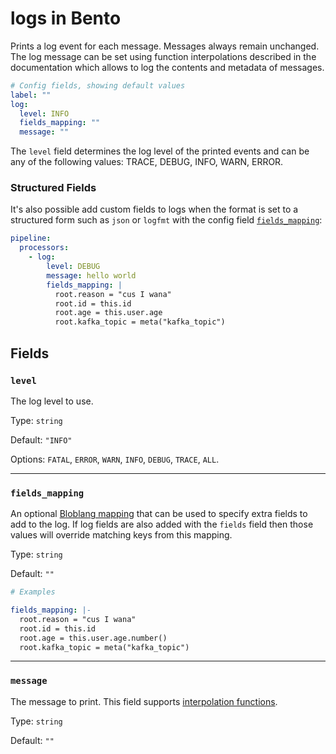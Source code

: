 # logs in Bento

Prints a log event for each message. Messages always remain unchanged. The log message can be set using function interpolations described in the documentation which allows to log the contents and metadata of messages.

```yaml
# Config fields, showing default values
label: ""
log:
  level: INFO
  fields_mapping: ""
  message: ""
```

The `level` field determines the log level of the printed events and can be any of the following values: TRACE, DEBUG, INFO, WARN, ERROR.

### Structured Fields

It's also possible add custom fields to logs when the format is set to a structured form such as `json` or `logfmt` with the config field [`fields_mapping`](#fields_mapping):

```yaml
pipeline:
  processors:
    - log:
        level: DEBUG
        message: hello world
        fields_mapping: |
          root.reason = "cus I wana"
          root.id = this.id
          root.age = this.user.age
          root.kafka_topic = meta("kafka_topic")
```

## Fields

### `level`

The log level to use.

Type: `string`

Default: `"INFO"`

Options: `FATAL`, `ERROR`, `WARN`, `INFO`, `DEBUG`, `TRACE`, `ALL`.

---

### `fields_mapping`

An optional [Bloblang mapping](/resources/stacks/bento/components/processors/mapping) that can be used to specify extra fields to add to the log. If log fields are also added with the `fields` field then those values will override matching keys from this mapping.

Type: `string`

Default: `""`

```yaml
# Examples

fields_mapping: |-
  root.reason = "cus I wana"
  root.id = this.id
  root.age = this.user.age.number()
  root.kafka_topic = meta("kafka_topic")
```

---

### `message`

The message to print. This field supports [interpolation functions](/resources/stacks/bento/configurations/interpolation).

Type: `string`

Default: `""`